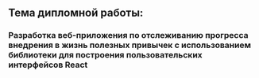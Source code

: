 ## Тема дипломной работы:

### Разработка веб-приложения по отслеживанию прогресса внедрения в жизнь полезных привычек с использованием библиотеки для построения пользовательских интерфейсов React
